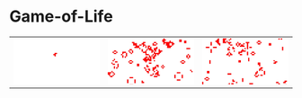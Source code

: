 # Game-of-Life


|  |  |  |
|---|---| ---|
|![Screenshot5](https://github.com/AndreiSerbanescu/Game-of-Life/blob/master/screenshots/screenshot0.jpg) |  ![Screenshot3](https://github.com/AndreiSerbanescu/Game-of-Life/blob/master/screenshots/screenshot129.jpg)|  ![Screenshot2](https://github.com/AndreiSerbanescu/Game-of-Life/blob/master/screenshots/screenshot412.jpg)|
